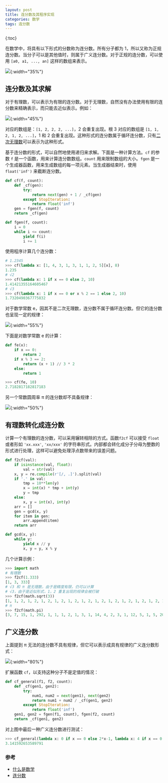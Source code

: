 ```yaml
---
layout: post
title: 连分数及其程序实现
categories: 数学
tags: 连分数
---
```

{:toc}

在数学中，将具有以下形式的分数称为连分数。所有分子都为 1，所以又称为正规连分数。当分子可以是其他值时，则属于广义连分数。对于正规的连分数，可以使用 `[a0, a1, ..., an]` 这样的数组来表示。

![](/assets/img/contined_fraction.svg){:width="35%"}

## 连分数及其求解

对于有理数，可以表示为有限的连分数。对于无理数，自然没有办法使用有限的连分数来精确表示，而只能去近似表示。例如：

![](/assets/img/sqrt2.svg){:width="45%"}

对应的数组是：`[1, 2, 2, 2, ...]`，2 会重复出现。根 3 对应的数组是 `[1, 1, 2, 1, 2, ...]`，1 和 2 会重复出现。这种形式的连分数属于循环连分数，只有[二次无理数](https://zh.wikipedia.org/wiki/%E4%BA%8C%E6%AC%A1%E7%84%A1%E7%90%86%E6%95%B8)可以表示为这种形式。

基于连分数的形式，可以自然地使用递归来求解。下面是一种计算方法。`cf` 的参数 `f` 是一个函数，用来计算连分数数组。`count` 用来限制数组的大小。`fgen` 是一个生成器函数，用来生成数组的每一项元素。当生成器结束时，使用 `float('inf')` 来截断连分数。

```python
def cf(f, count):
    def _cf(gen):
        try:
            return next(gen) + 1 / _cf(gen)
        except StopIteration:
            return float('inf')
    gen = fgen(f, count)
    return _cf(gen)

def fgen(f, count):
    i = 0
    while i <= count:
        yield f(i)
        i += 1
```

使用程序计算几个连分数：

```python
# 1.2345
>>> cf(lambda x: [1, 4, 3, 1, 3, 1, 1, 2, 5][x], 8)
1.235
# √2
>>> cf(lambda x: 1 if x == 0 else 2, 10)
1.41421355164605467
# √3
>>> cf(lambda x: 1 if x == 0 or x % 2 == 1 else 2, 10)
1.7320490367775832
```

对于数学常数 e，因其不是二次无理数，连分数不属于循环连分数。但它的连分数也呈现一定的规律：

![](/assets/img/e.svg){:width="55%"}

下面是对数学常数 e 的计算：

```python
def fe(x):
    if x == 0:
        return 2
    if x % 3 == 2:
        return (x + 1) // 3 * 2
    else:
        return 1

>>> cf(fe, 10)
2.7182817182817183
```

另一个常数圆周率 π 的连分数却不具备规律：

![](/assets/img/pi.svg){:width="50%"}


## 有理数转化成连分数

计算一个有理数的连分数，可以采用辗转相除的方式。函数`f2cf` 可以接受 `float` 或者形如 `'xx.xxx'`, `'xx/xxx'` 的字符串形式。内部都会转化成分子分母为整数的形式进行处理，这样可以避免处理浮点数带来的误差问题。

```python
def f2cf(val):
    if isinstance(val, float):
        val = str(val)
    x, y = re.compile(r'[/, .]').split(val)
    if '.' in val:
        tmp = 10**len(y)
        x = int(x) * tmp + int(y)
        y = tmp
    else:
        x, y = int(x), int(y)
    arr = []
    gen = gcd(x, y)
    for item in gen:
        arr.append(item)
    return arr

def gcd(x, y):
    while y:
        yield x // y
        x, y = y, x % y
```

几个计算示例：

```python
>>> import math
# 有理数
>>> f2cf(1.333)
[1, 3, 333]
# √3 和 π 是无理数，由于是精度有限，仍可以计算
# √3，由于是近似形式，1，2 重复出现的规律会被打破
>>> f2cf(math.sqrt(3))
[1, 1, 2, 1, 2, 1, 2, 1, 2, 1, 2, 1, 2, 1, 2, 1, 2, 1, 2, 1, 2, 1, 2, 1, 2, 1, 2, 1, 1, 1, 40, 1, 2, 2, 1, 13, 1, 3, 2, 1, 1, 5, 1, 4, 3, 2]
# π
>>> f2cf(math.pi)
[3, 7, 15, 1, 292, 1, 1, 1, 2, 1, 3, 1, 14, 4, 2, 3, 1, 12, 5, 1, 5, 20, 1, 11, 1, 1, 1, 2]
```

## 广义连分数

上面提到 π 无法的连分数不具有规律，但它可以表示成具有规律的广义连分数形式： 

![](/assets/img/pi1.svg){:width="80%"}

扩展函数 `cf`，以支持这种分子不是定值的情况：

```python
def cf_general(f1, f2, count):
    def _cf(gen1, gen2):
        try:
            num1, num2 = next(gen1), next(gen2)
            return num1 + num2 / _cf(gen1, gen2)
        except StopIteration:
            return float('inf')
    gen1, gen2 = fgen(f1, count), fgen(f2, count)
    return _cf(gen1, gen2)
```

对上图中最后一种广义连分数进行测试：

```python
>>> cf_general(lambda x: 0 if x == 0 else 2*x-1, lambda x: 4 if x == 0 else x**2, 20)
3.141592653589791
```

### 参考

- [什么是数学](https://book.douban.com/subject/10455982/)
- [连分数](https://zh.wikipedia.org/wiki/%E8%BF%9E%E5%88%86%E6%95%B0)
